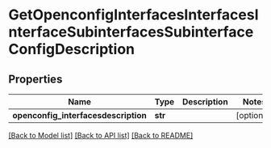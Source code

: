 # GetOpenconfigInterfacesInterfacesInterfaceSubinterfacesSubinterfaceConfigDescription

## Properties
Name | Type | Description | Notes
------------ | ------------- | ------------- | -------------
**openconfig_interfacesdescription** | **str** |  | [optional] 

[[Back to Model list]](../README.md#documentation-for-models) [[Back to API list]](../README.md#documentation-for-api-endpoints) [[Back to README]](../README.md)


